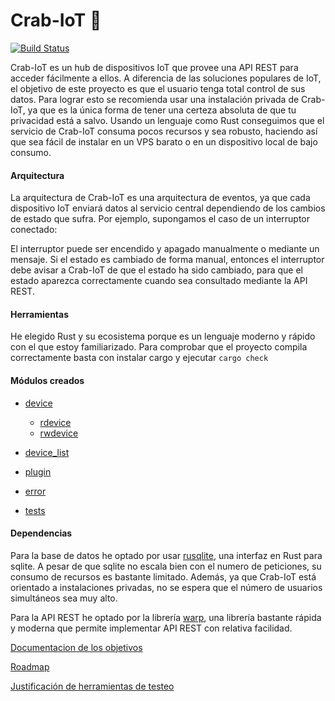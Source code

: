 # Crab-IoT 🦀

[![Build Status](https://travis-ci.org/arturocs/crab-iot.svg?branch=master)](https://travis-ci.org/arturocs/crab-iot)

Crab-IoT es un hub de dispositivos IoT que provee una API REST para acceder fácilmente a ellos. A diferencia de las soluciones populares de IoT, el  objetivo de este proyecto es que el usuario tenga total control de sus datos. Para lograr esto se recomienda usar una instalación privada de Crab-IoT, ya que es la única forma de tener una certeza absoluta de que tu privacidad está a salvo. Usando un lenguaje como Rust conseguimos que el servicio de Crab-IoT consuma pocos recursos y sea robusto, haciendo así que sea fácil de instalar en un VPS barato o en un dispositivo local de bajo consumo. 



#### Arquitectura

La arquitectura de Crab-IoT es una arquitectura de eventos, ya que cada dispositivo IoT enviará datos al servicio central dependiendo de los cambios de estado que sufra. Por ejemplo, supongamos el caso de un interruptor conectado:

El interruptor puede ser encendido y apagado manualmente o mediante un mensaje. Si el estado es cambiado de forma manual, entonces el interruptor debe avisar a Crab-IoT de que el estado ha sido cambiado, para que el estado aparezca correctamente cuando sea consultado mediante la API REST.



#### Herramientas

He elegido Rust y su ecosistema porque es un lenguaje moderno y rápido con el que estoy familiarizado. 
Para comprobar que el proyecto compila correctamente basta con instalar cargo y ejecutar `cargo check`



#### Módulos creados

* [device](https://github.com/arturocs/crab-iot/blob/master/src/device/mod.rs)

  * [rdevice](https://github.com/arturocs/crab-iot/blob/master/src/device/rdevice.rs)
  * [rwdevice](https://github.com/arturocs/crab-iot/blob/master/src/device/rwdevice.rs)

* [device_list](https://github.com/arturocs/crab-iot/blob/master/src/device_list.rs)

* [plugin](https://github.com/arturocs/crab-iot/blob/master/src/plugin.rs)

* [error](https://github.com/arturocs/crab-iot/blob/master/src/error.rs)

* [tests](https://github.com/arturocs/crab-iot/blob/master/tests/lib.rs)

  

#### Dependencias

Para la base de datos he optado por usar [rusqlite](https://github.com/rusqlite/rusqlite), una interfaz en Rust para sqlite. A pesar de que sqlite no escala bien con el numero de peticiones, su consumo de recursos es bastante limitado. Además, ya que Crab-IoT está orientado a instalaciones privadas, no se espera que  el número de usuarios simultáneos sea muy alto.

Para la API REST he optado por la librería [warp](https://github.com/seanmonstar/warp), una librería bastante rápida y moderna que permite implementar API REST con relativa facilidad.



[Documentacion de los objetivos](https://github.com/arturocs/proyecto-CC/blob/master/docs/configuracion.md)

[Roadmap](https://github.com/arturocs/crab-iot/blob/master/docs/roadmap.md)

[Justificación de herramientas de testeo](https://github.com/arturocs/crab-iot/blob/master/docs/justificacion_tests.md)